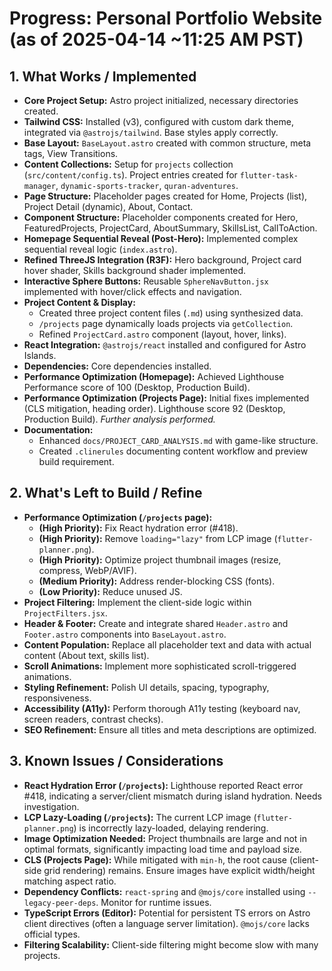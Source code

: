 # Progress: Personal Portfolio Website (as of 2025-04-14 ~11:25 AM PST)

## 1. What Works / Implemented

*   **Core Project Setup:** Astro project initialized, necessary directories created.
*   **Tailwind CSS:** Installed (v3), configured with custom dark theme, integrated via `@astrojs/tailwind`. Base styles apply correctly.
*   **Base Layout:** `BaseLayout.astro` created with common structure, meta tags, View Transitions.
*   **Content Collections:** Setup for `projects` collection (`src/content/config.ts`). Project entries created for `flutter-task-manager`, `dynamic-sports-tracker`, `quran-adventures`.
*   **Page Structure:** Placeholder pages created for Home, Projects (list), Project Detail (dynamic), About, Contact.
*   **Component Structure:** Placeholder components created for Hero, FeaturedProjects, ProjectCard, AboutSummary, SkillsList, CallToAction.
*   **Homepage Sequential Reveal (Post-Hero):** Implemented complex sequential reveal logic (`index.astro`).
*   **Refined ThreeJS Integration (R3F):** Hero background, Project card hover shader, Skills background shader implemented.
*   **Interactive Sphere Buttons:** Reusable `SphereNavButton.jsx` implemented with hover/click effects and navigation.
*   **Project Content & Display:**
    *   Created three project content files (`.md`) using synthesized data.
    *   `/projects` page dynamically loads projects via `getCollection`.
    *   Refined `ProjectCard.astro` component (layout, hover, links).
*   **React Integration:** `@astrojs/react` installed and configured for Astro Islands.
*   **Dependencies:** Core dependencies installed.
*   **Performance Optimization (Homepage):** Achieved Lighthouse Performance score of 100 (Desktop, Production Build).
*   **Performance Optimization (Projects Page):** Initial fixes implemented (CLS mitigation, heading order). Lighthouse score 92 (Desktop, Production Build). *Further analysis performed.*
*   **Documentation:**
    *   Enhanced `docs/PROJECT_CARD_ANALYSIS.md` with game-like structure.
    *   Created `.clinerules` documenting content workflow and preview build requirement.

## 2. What's Left to Build / Refine

*   **Performance Optimization (`/projects` page):**
    *   **(High Priority):** Fix React hydration error (#418).
    *   **(High Priority):** Remove `loading="lazy"` from LCP image (`flutter-planner.png`).
    *   **(High Priority):** Optimize project thumbnail images (resize, compress, WebP/AVIF).
    *   **(Medium Priority):** Address render-blocking CSS (fonts).
    *   **(Low Priority):** Reduce unused JS.
*   **Project Filtering:** Implement the client-side logic within `ProjectFilters.jsx`.
*   **Header & Footer:** Create and integrate shared `Header.astro` and `Footer.astro` components into `BaseLayout.astro`.
*   **Content Population:** Replace all placeholder text and data with actual content (About text, skills list).
*   **Scroll Animations:** Implement more sophisticated scroll-triggered animations.
*   **Styling Refinement:** Polish UI details, spacing, typography, responsiveness.
*   **Accessibility (A11y):** Perform thorough A11y testing (keyboard nav, screen readers, contrast checks).
*   **SEO Refinement:** Ensure all titles and meta descriptions are optimized.

## 3. Known Issues / Considerations

*   **React Hydration Error (`/projects`):** Lighthouse reported React error #418, indicating a server/client mismatch during island hydration. Needs investigation.
*   **LCP Lazy-Loading (`/projects`):** The current LCP image (`flutter-planner.png`) is incorrectly lazy-loaded, delaying rendering.
*   **Image Optimization Needed:** Project thumbnails are large and not in optimal formats, significantly impacting load time and payload size.
*   **CLS (Projects Page):** While mitigated with `min-h`, the root cause (client-side grid rendering) remains. Ensure images have explicit width/height matching aspect ratio.
*   **Dependency Conflicts:** `react-spring` and `@mojs/core` installed using `--legacy-peer-deps`. Monitor for runtime issues.
*   **TypeScript Errors (Editor):** Potential for persistent TS errors on Astro client directives (often a language server limitation). `@mojs/core` lacks official types.
*   **Filtering Scalability:** Client-side filtering might become slow with many projects.